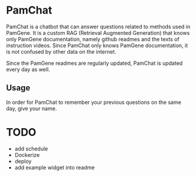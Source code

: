 # PamChat

PamChat is a chatbot that can answer questions related to methods used in PamGene. It is a custom RAG (Retrieval Augmented Generation) that knows only PamGene documentation, namely github readmes and the texts of instruction videos. Since PamChat only knows PamGene documentation, it is not confused by other data on the internet.

Since the PamGene readmes are regularly updated, PamChat is updated every day as well.

## Usage

In order for PamChat to remember your previous questions on the same day, give your name.

# TODO
- add schedule
- Dockerize
- deploy
- add example widget into readme

